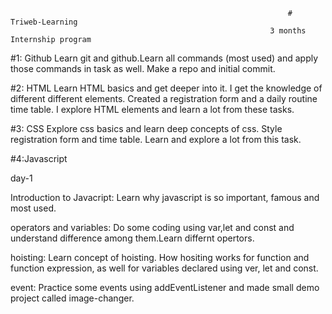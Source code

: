                                                                   # Triweb-Learning
                                                              3 months Internship program
#1: Github 
Learn git and github.Learn all commands (most used) and apply those commands in task as well. Make a repo and initial commit.




#2: HTML 
Learn HTML basics and get deeper into it. I get the knowledge of different different elements. Created a registration form and a daily routine time table. I explore HTML elements and learn a lot from these tasks.




#3: CSS 
Explore css basics and learn deep concepts of css. Style registration form and time table. Learn and explore a lot from this task.




#4:Javascript


day-1

Introduction to Javacript: Learn why javascript is so important, famous and most used.

operators and variables: Do some coding using var,let and const and understand difference among them.Learn differnt opertors.

hoisting: Learn concept of hoisting. How hositing works for function and function expression, as well for variables declared using ver,  let and const.

event: Practice some events using addEventListener and made small demo project called image-changer.
